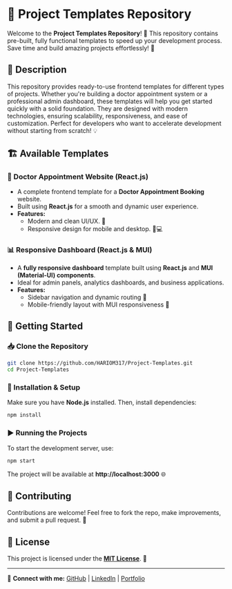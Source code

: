 # 📂 Project Templates Repository

Welcome to the **Project Templates Repository**! 🚀 This repository contains pre-built, fully functional templates to speed up your development process. Save time and build amazing projects effortlessly! 🎯

## 📖 Description

This repository provides ready-to-use frontend templates for different types of projects. Whether you're building a doctor appointment system or a professional admin dashboard, these templates will help you get started quickly with a solid foundation. They are designed with modern technologies, ensuring scalability, responsiveness, and ease of customization. Perfect for developers who want to accelerate development without starting from scratch! 💡

## 🏗️ Available Templates

### 🏥 Doctor Appointment Website (React.js)
- A complete frontend template for a **Doctor Appointment Booking** website.
- Built using **React.js** for a smooth and dynamic user experience.
- **Features:**
  - Modern and clean UI/UX. 🎨
  - Responsive design for mobile and desktop. 📱💻

### 📊 Responsive Dashboard (React.js & MUI)
- A **fully responsive dashboard** template built using **React.js** and **MUI (Material-UI) components**.
- Ideal for admin panels, analytics dashboards, and business applications.
- **Features:**
  - Sidebar navigation and dynamic routing 🔄
  - Mobile-friendly layout with MUI responsiveness 📱

## 🚀 Getting Started

### 📥 Clone the Repository
```sh
git clone https://github.com/HARIOM317/Project-Templates.git
cd Project-Templates
```

### 📌 Installation & Setup
Make sure you have **Node.js** installed. Then, install dependencies:
```sh
npm install
```

### ▶️ Running the Projects
To start the development server, use:
```sh
npm start
```
The project will be available at **http://localhost:3000** 🌐


## 🤝 Contributing
Contributions are welcome! Feel free to fork the repo, make improvements, and submit a pull request. 🚀

## 📜 License
This project is licensed under the **[MIT License](LICENSE)**. 📄

---
🔗 **Connect with me:** [GitHub](https://github.com/HARIOM317) | [LinkedIn](https://linkedin.com/in/hariom-singh-mewada) | [Portfolio](https://hariom317.github.io/Hariom-Singh-Rajput-Portfolio/)


